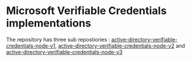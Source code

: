 # Microsoft Verifiable Credentials implementations

The repository has three sub repostiories : [active-directory-verifiable-credentials-node-v1](https://github.com/mdiallogn/vc-walkthrough/tree/main/active-directory-verifiable-credentials-node-v1), [active-directory-verifiable-credentials-node-v2](https://github.com/mdiallogn/vc-walkthrough/tree/main/active-directory-verifiable-credentials-node-v2) and [active-directory-verifiable-credentials-node-v3](https://github.com/mdiallogn/vc-walkthrough/tree/main/active-directory-verifiable-credentials-node-v3)